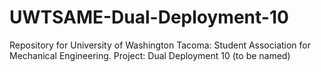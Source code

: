 # UWTSAME-Dual-Deployment-10
Repository for University of Washington Tacoma: Student Association for Mechanical Engineering. 
Project: Dual Deployment 10 (to be named)
